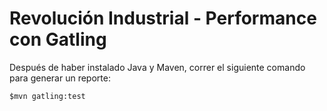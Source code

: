 Revolución Industrial - Performance con Gatling
=========================

Después de haber instalado Java y Maven, correr el siguiente comando para generar un reporte:

    $mvn gatling:test
